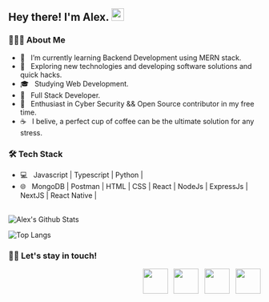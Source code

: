 <h2> Hey there! I'm Alex. <img src="https://github.com/souvikguria98/souvikguria98/blob/master/Hi.gif" width="25"></h2>
<h3> 👨🏻‍💻 About Me </h3>

- 🔭 &nbsp; I’m currently learning Backend Development using MERN stack.
- 🤔 &nbsp; Exploring new technologies and developing software solutions and quick hacks.
- 🎓 &nbsp; Studying Web Development.
- 💼 &nbsp; Full Stack Developer.
- 🌱 &nbsp; Enthusiast in Cyber Security && Open Source contributor in my free time.
- ☕ &nbsp; I belive, a perfect cup of coffee can be the ultimate solution for any stress. 
<h3>🛠 Tech Stack</h3>

- 💻 &nbsp; Javascript | Typescript | Python |   
- 🌐 &nbsp; MongoDB | Postman | HTML | CSS |  React | NodeJs | ExpressJs | NextJS  | React Native |


<br>
<img align="center" src="https://github-readme-stats.vercel.app/api?username=itsaalexk&include_all_commits=true&count_private=true&show_icons=true&line_height=20&title_color=7A7ADB&icon_color=2234AE&text_color=D3D3D3&bg_color=0,000000,130F40" alt="Alex's Github Stats">
</br>

![Top Langs](https://github-readme-stats.vercel.app/api/top-langs/?username=itsaalexk&layout=compact&text_color=daf7dc&bg_color=151515)

<h3> 🤝🏻 Let's stay in touch! </h3>

<p align="right">
  &nbsp; <a href="https://www.instagram.com/itsaalexk/" target="_blank" rel="noopener noreferrer"><img src="https://img.icons8.com/plasticine/100/000000/instagram-new.png" width="50" /></a>  
  &nbsp; <a href="https://www.linkedin.com/in/alex-kononenko-17a2a524b/" target="_blank" rel="noopener noreferrer"><img src="https://img.icons8.com/plasticine/100/000000/linkedin.png" width="50" /></a>
  &nbsp; <a href="mailto:alexkononenko6@protonmail.com" target="_blank" rel="noopener noreferrer"><img src="https://img.icons8.com/plasticine/100/000000/gmail.png"  width="50" /></a>
   &nbsp; <a href="https://main-site-itsaalexk.vercel.app/" target="_blank" rel="noopener noreferrer"><img src="https://user-images.githubusercontent.com/106255458/211166536-97557a7a-67ce-49fa-9e89-adcf59097dd4.png"
 width="50" /></a>  

 
</p>
